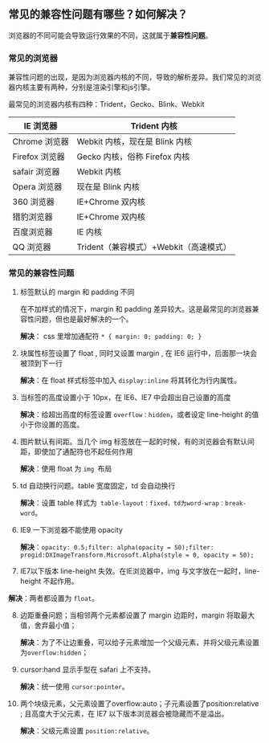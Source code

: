 ## 常见的兼容性问题有哪些？如何解决？

浏览器的不同可能会导致运行效果的不同，这就属于**兼容性问题**。

### 常见的浏览器

兼容性问题的出现，是因为浏览器内核的不同，导致的解析差异。我们常见的浏览器内核主要有两种，分别是渲染引擎和js引擎。

最常见的浏览器内核有四种：Trident，Gecko、Blink、Webkit

| IE 浏览器      | Trident 内核                           |
| -------------- | -------------------------------------- |
| Chrome 浏览器  | Webkit 内核，现在是 Blink 内核         |
| Firefox 浏览器 | Gecko 内核，俗称 Firefox 内核          |
| safair 浏览器  | Webkit 内核                            |
| Opera 浏览器   | 现在是 Blink 内核                      |
| 360 浏览器     | IE+Chrome 双内核                       |
| 猎豹浏览器     | IE+Chrome 双内核                       |
| 百度浏览器     | IE 内核                                |
| QQ 浏览器      | Trident（兼容模式）+Webkit（高速模式） |

### 常见的兼容性问题

1. 标签默认的 margin 和 padding 不同

   在不加样式的情况下，margin 和 padding 差异较大。这是最常见的浏览器兼容性问题，但也是最好解决的一个。

   **解决**： css 里增加通配符 `* { margin: 0; padding: 0; }`

2. 块属性标签设置了 float , 同时又设置 margin , 在 IE6 运行中，后面那一块会被顶到下一行

   **解决**：在 float 样式标签中加入 `display:inline` 将其转化为行内属性。

3. 当标签的高度设置小于 10px，在 IE6、IE7 中会超出自己设置的高度

   **解决**：给超出高度的标签设置 `overflow：hidden`，或者设定 line-height 的值小于你设置的高度。

4. 图片默认有间距。当几个 img 标签放在一起的时候，有的浏览器会有默认间距，即使加了通配符也不起任何作用

   **解决**：使用 float 为 `img `布局

5. td 自动换行问题。table 宽度固定，td 会自动换行

   **解决**：设置 table 样式为` table-layout：fixed，td为word-wrap：break-word`。

6. IE9 一下浏览器不能使用 opacity

   **解决**：`opacity: 0.5;filter: alpha(opacity = 50);filter: progid:DXImageTransform.Microsoft.Alpha(style = 0, opacity = 50);`

7.  IE7以下版本 line-height 失效。在IE浏览器中，img 与文字放在一起时，line-height 不起作用。

   **解决**：两者都设置为 `float`。

8. 边距重叠问题；当相邻两个元素都设置了 margin 边距时，margin 将取最大值，舍弃最小值；

   **解决**：为了不让边重叠，可以给子元素增加一个父级元素，并将父级元素设置为`overflow:hidden`；

9. cursor:hand 显示手型在 safari 上不支持。

   **解决**：统一使用 `cursor:pointer`。

10. 两个块级元素，父元素设置了overflow:auto；子元素设置了position:relative ; 且高度大于父元素，在 IE7 以下版本浏览器会被隐藏而不是溢出。

    **解决**：父级元素设置 `position:relative`。